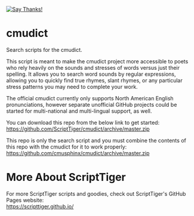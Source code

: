 [![Say Thanks!](https://img.shields.io/badge/Say%20Thanks-!-1EAEDB.svg)](https://docs.google.com/forms/d/e/1FAIpQLSfBEe5B_zo69OBk19l3hzvBmz3cOV6ol1ufjh0ER1q3-xd2Rg/viewform)

# cmudict
Search scripts for the cmudict.

This script is meant to make the cmudict project more accessible to poets who rely heavily on the sounds and stresses of words versus just their spelling. It allows you to search word sounds by regular expressions, allowing you to quickly find true rhymes, slant rhymes, or any particular stress patterns you may need to complete your work.

The official cmudict currently only supports North American English pronunciations, however separate unofficial GitHub projects could be started for multi-national and multi-lingual support, as well.

You can download this repo from the below link to get started:  
https://github.com/ScriptTiger/cmudict/archive/master.zip

This repo is only the search script and you must combine the contents of this repo with the cmudict for it to work properly:  
https://github.com/cmusphinx/cmudict/archive/master.zip

# More About ScriptTiger

For more ScriptTiger scripts and goodies, check out ScriptTiger's GitHub Pages website:  
https://scripttiger.github.io/
